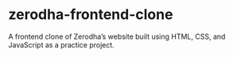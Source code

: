 # zerodha-frontend-clone
A frontend clone of Zerodha’s website built using HTML, CSS, and JavaScript as a practice project.
